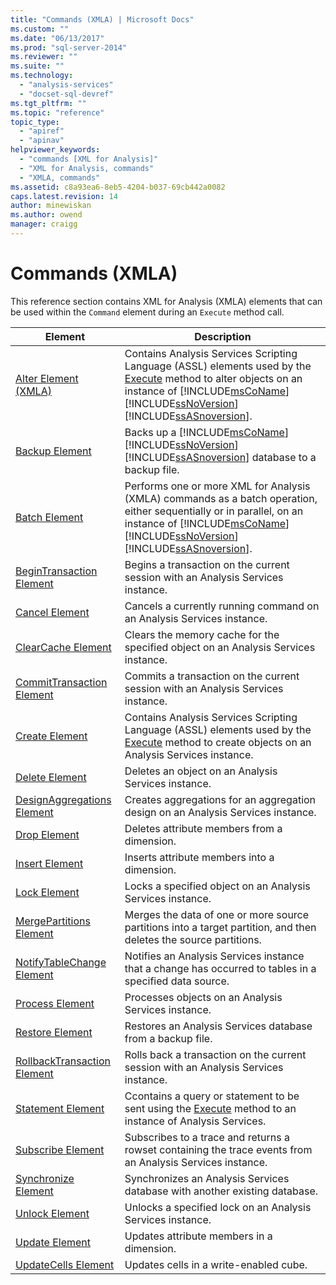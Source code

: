 ```yaml
---
title: "Commands (XMLA) | Microsoft Docs"
ms.custom: ""
ms.date: "06/13/2017"
ms.prod: "sql-server-2014"
ms.reviewer: ""
ms.suite: ""
ms.technology: 
  - "analysis-services"
  - "docset-sql-devref"
ms.tgt_pltfrm: ""
ms.topic: "reference"
topic_type: 
  - "apiref"
  - "apinav"
helpviewer_keywords: 
  - "commands [XML for Analysis]"
  - "XML for Analysis, commands"
  - "XMLA, commands"
ms.assetid: c8a93ea6-8eb5-4204-b037-69cb442a0082
caps.latest.revision: 14
author: minewiskan
ms.author: owend
manager: craigg
---
```

# Commands (XMLA)
  This reference section contains XML for Analysis (XMLA) elements that can be used within the `Command` element during an `Execute` method call.  
  
|Element|Description|  
|-------------|-----------------|  
|[Alter Element (XMLA)](alter-element-xmla.md)|Contains Analysis Services Scripting Language (ASSL) elements used by the [Execute](../xml-elements-methods-execute.md) method to alter objects on an instance of [!INCLUDE[msCoName](../../../includes/msconame-md.md)] [!INCLUDE[ssNoVersion](../../../includes/ssnoversion-md.md)] [!INCLUDE[ssASnoversion](../../../includes/ssasnoversion-md.md)].|  
|[Backup Element](backup-element-xmla.md)|Backs up a [!INCLUDE[msCoName](../../../includes/msconame-md.md)] [!INCLUDE[ssNoVersion](../../../includes/ssnoversion-md.md)] [!INCLUDE[ssASnoversion](../../../includes/ssasnoversion-md.md)] database to a backup file.|  
|[Batch Element](batch-element-xmla.md)|Performs one or more XML for Analysis (XMLA) commands as a batch operation, either sequentially or in parallel, on an instance of [!INCLUDE[msCoName](../../../includes/msconame-md.md)] [!INCLUDE[ssNoVersion](../../../includes/ssnoversion-md.md)] [!INCLUDE[ssASnoversion](../../../includes/ssasnoversion-md.md)].|  
|[BeginTransaction Element](begintransaction-element-xmla.md)|Begins a transaction on the current session with an Analysis Services instance.|  
|[Cancel Element](cancel-element-xmla.md)|Cancels a currently running command on an Analysis Services instance.|  
|[ClearCache Element](clearcache-element-xmla.md)|Clears the memory cache for the specified object on an Analysis Services instance.|  
|[CommitTransaction Element](committransaction-element-xmla.md)|Commits a transaction on the current session with an Analysis Services instance.|  
|[Create Element](create-element-xmla.md)|Contains Analysis Services Scripting Language (ASSL) elements used by the [Execute](../xml-elements-methods-execute.md) method to create objects on an Analysis Services instance.|  
|[Delete Element](delete-element-xmla.md)|Deletes an object on an Analysis Services instance.|  
|[DesignAggregations Element](designaggregations-element-xmla.md)|Creates aggregations for an aggregation design on an Analysis Services instance.|  
|[Drop Element](drop-element-xmla.md)|Deletes attribute members from a dimension.|  
|[Insert Element](insert-element-xmla.md)|Inserts attribute members into a dimension.|  
|[Lock Element](lock-element-xmla.md)|Locks a specified object on an Analysis Services instance.|  
|[MergePartitions Element](mergepartitions-element-xmla.md)|Merges the data of one or more source partitions into a target partition, and then deletes the source partitions.|  
|[NotifyTableChange Element](notifytablechange-element-xmla.md)|Notifies an Analysis Services instance that a change has occurred to tables in a specified data source.|  
|[Process Element](process-element-xmla.md)|Processes objects on an Analysis Services instance.|  
|[Restore Element](restore-element-xmla.md)|Restores an Analysis Services database from a backup file.|  
|[RollbackTransaction Element](rollbacktransaction-element-xmla.md)|Rolls back a transaction on the current session with an Analysis Services instance.|  
|[Statement Element](statement-element-xmla.md)|Ccontains a query or statement to be sent using the [Execute](../xml-elements-methods-execute.md) method to an instance of Analysis Services.|  
|[Subscribe Element](subscribe-element-xmla.md)|Subscribes to a trace and returns a rowset containing the trace events from an Analysis Services instance.|  
|[Synchronize Element](synchronize-element-xmla.md)|Synchronizes an Analysis Services database with another existing database.|  
|[Unlock Element](unlock-element-xmla.md)|Unlocks a specified lock on an Analysis Services instance.|  
|[Update Element](../xml-elements-commands/update-element-xmla.md)|Updates attribute members in a dimension.|  
|[UpdateCells Element](updatecells-element-xmla.md)|Updates cells in a write-enabled cube.|  
  
  

